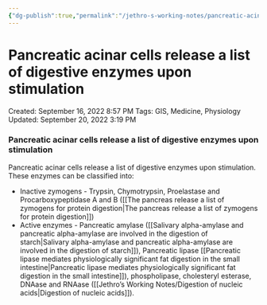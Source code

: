 ```yaml
---
{"dg-publish":true,"permalink":"/jethro-s-working-notes/pancreatic-acinar-cells-release-a-list-of-digestiv/","dgPassFrontmatter":true}
---
```



# Pancreatic acinar cells release a list of digestive enzymes upon stimulation

Created: September 16, 2022 8:57 PM
Tags: GIS, Medicine, Physiology
Updated: September 20, 2022 3:19 PM

### Pancreatic acinar cells release a list of digestive enzymes upon stimulation

Pancreatic acinar cells release a list of digestive enzymes upon stimulation. These enzymes can be classified into:

- Inactive zymogens - Trypsin, Chymotrypsin, Proelastase and Procarboxypeptidase A and B ([[The pancreas release a list of zymogens for protein digestion\|The pancreas release a list of zymogens for protein digestion]])
- Active enzymes - Pancreatic amylase ([[Salivary alpha-amylase and pancreatic alpha-amylase are involved in the digestion of starch\|Salivary alpha-amylase and pancreatic alpha-amylase are involved in the digestion of starch]]), Pancreatic lipase [[Pancreatic lipase mediates physiologically significant fat digestion in the small intestine\|Pancreatic lipase mediates physiologically significant fat digestion in the small intestine]]), phospholipase, cholesteryl esterase, DNAase and RNAase ([[Jethro’s Working Notes/Digestion of nucleic acids\|Digestion of nucleic acids]]).